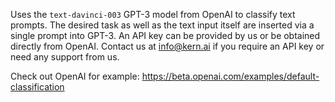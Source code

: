 Uses the `text-davinci-003` GPT-3 model from OpenAI to classify text prompts. The desired task as well as the text input itself are inserted via a single prompt into GPT-3. An API key can be provided by us or be obtained directly from OpenAI. Contact us at info@kern.ai if you require an API key or need any support from us.

Check out OpenAI for example: https://beta.openai.com/examples/default-classification